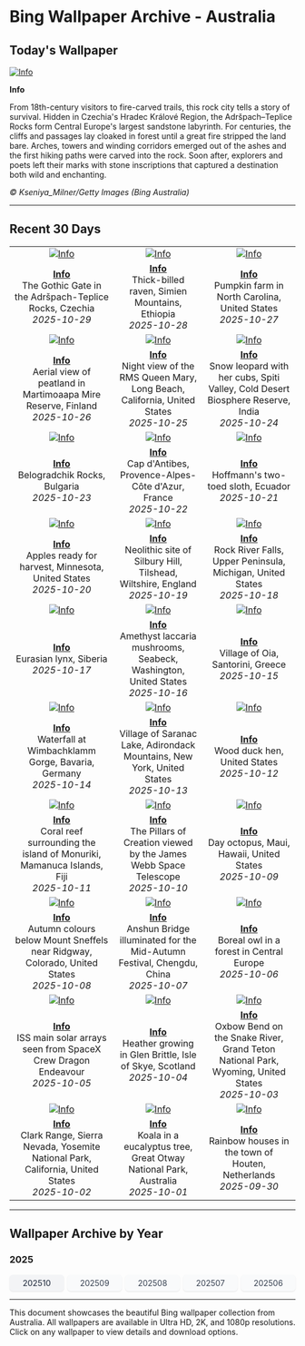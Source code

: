 # Bing Wallpaper Archive - Australia

## Today's Wallpaper

[![Info](https://www.bing.com/th?id=OHR.TepliceRocks_ROW0717999002_UHD.jpg&pid=hp&w=2560)](https://bing.codexun.com/au/detail/20251029)

**Info**

From 18th-century visitors to fire-carved trails, this rock city tells a story of survival. Hidden in Czechia's Hradec Králové Region, the Adršpach–Teplice Rocks form Central Europe's largest sandstone labyrinth. For centuries, the cliffs and passages lay cloaked in forest until a great fire stripped the land bare. Arches, towers and winding corridors emerged out of the ashes and the first hiking paths were carved into the rock. Soon after, explorers and poets left their marks with stone inscriptions that captured a destination both wild and enchanting.

*© Kseniya_Milner/Getty Images (Bing Australia)*

---

## Recent 30 Days

| | | |
|:---:|:---:|:---:|
| [![Info](https://www.bing.com/th?id=OHR.TepliceRocks_ROW0717999002_UHD.jpg&pid=hp&w=2560)](https://bing.codexun.com/au/detail/20251029) | [![Info](https://www.bing.com/th?id=OHR.AfricanRaven_ROW0614133197_UHD.jpg&pid=hp&w=2560)](https://bing.codexun.com/au/detail/20251028) | [![Info](https://www.bing.com/th?id=OHR.PumpkinFarm_ROW0518823159_UHD.jpg&pid=hp&w=2560)](https://bing.codexun.com/au/detail/20251027) | 
| **[Info](https://bing.codexun.com/au/detail/20251029)**<br>The Gothic Gate in the Adršpach-Teplice Rocks, Czechia<br>*2025-10-29* | **[Info](https://bing.codexun.com/au/detail/20251028)**<br>Thick-billed raven, Simien Mountains, Ethiopia<br>*2025-10-28* | **[Info](https://bing.codexun.com/au/detail/20251027)**<br>Pumpkin farm in North Carolina, United States<br>*2025-10-27* | 
| [![Info](https://www.bing.com/th?id=OHR.MartimoaapaFinland_ROW0416444680_UHD.jpg&pid=hp&w=2560)](https://bing.codexun.com/au/detail/20251026) | [![Info](https://www.bing.com/th?id=OHR.QueenMary_ROW0248943301_UHD.jpg&pid=hp&w=2560)](https://bing.codexun.com/au/detail/20251025) | [![Info](https://www.bing.com/th?id=OHR.SnowLeopard_ROW0153710664_UHD.jpg&pid=hp&w=2560)](https://bing.codexun.com/au/detail/20251024) | 
| **[Info](https://bing.codexun.com/au/detail/20251026)**<br>Aerial view of peatland in Martimoaapa Mire Reserve, Finland<br>*2025-10-26* | **[Info](https://bing.codexun.com/au/detail/20251025)**<br>Night view of the RMS Queen Mary, Long Beach, California, United States<br>*2025-10-25* | **[Info](https://bing.codexun.com/au/detail/20251024)**<br>Snow leopard with her cubs, Spiti Valley, Cold Desert Biosphere Reserve, India<br>*2025-10-24* | 
| [![Info](https://www.bing.com/th?id=OHR.BulgariaRocks_ROW0047570938_UHD.jpg&pid=hp&w=2560)](https://bing.codexun.com/au/detail/20251023) | [![Info](https://www.bing.com/th?id=OHR.CapAntibes_ROW9927091167_UHD.jpg&pid=hp&w=2560)](https://bing.codexun.com/au/detail/20251022) | [![Info](https://www.bing.com/th?id=OHR.HoffmansSloth_ROW9786631767_UHD.jpg&pid=hp&w=2560)](https://bing.codexun.com/au/detail/20251021) | 
| **[Info](https://bing.codexun.com/au/detail/20251023)**<br>Belogradchik Rocks, Bulgaria<br>*2025-10-23* | **[Info](https://bing.codexun.com/au/detail/20251022)**<br>Cap d'Antibes, Provence-Alpes-Côte d'Azur, France<br>*2025-10-22* | **[Info](https://bing.codexun.com/au/detail/20251021)**<br>Hoffmann's two-toed sloth, Ecuador<br>*2025-10-21* | 
| [![Info](https://www.bing.com/th?id=OHR.AppleHarvest_ROW9692877404_UHD.jpg&pid=hp&w=2560)](https://bing.codexun.com/au/detail/20251020) | [![Info](https://www.bing.com/th?id=OHR.SilburyHill_ROW9508999634_UHD.jpg&pid=hp&w=2560)](https://bing.codexun.com/au/detail/20251019) | [![Info](https://www.bing.com/th?id=OHR.RockRiverFalls_ROW9398171921_UHD.jpg&pid=hp&w=2560)](https://bing.codexun.com/au/detail/20251018) | 
| **[Info](https://bing.codexun.com/au/detail/20251020)**<br>Apples ready for harvest, Minnesota, United States<br>*2025-10-20* | **[Info](https://bing.codexun.com/au/detail/20251019)**<br>Neolithic site of Silbury Hill, Tilshead, Wiltshire, England<br>*2025-10-19* | **[Info](https://bing.codexun.com/au/detail/20251018)**<br>Rock River Falls, Upper Peninsula, Michigan, United States<br>*2025-10-18* | 
| [![Info](https://www.bing.com/th?id=OHR.SiberianLynx_ROW0430935564_UHD.jpg&pid=hp&w=2560)](https://bing.codexun.com/au/detail/20251017) | [![Info](https://www.bing.com/th?id=OHR.AmethystLaccaria_ROW0300500776_UHD.jpg&pid=hp&w=2560)](https://bing.codexun.com/au/detail/20251016) | [![Info](https://www.bing.com/th?id=OHR.OiaSantorini_ROW0156825358_UHD.jpg&pid=hp&w=2560)](https://bing.codexun.com/au/detail/20251015) | 
| **[Info](https://bing.codexun.com/au/detail/20251017)**<br>Eurasian lynx, Siberia<br>*2025-10-17* | **[Info](https://bing.codexun.com/au/detail/20251016)**<br>Amethyst laccaria mushrooms, Seabeck, Washington, United States<br>*2025-10-16* | **[Info](https://bing.codexun.com/au/detail/20251015)**<br>Village of Oia, Santorini, Greece<br>*2025-10-15* | 
| [![Info](https://www.bing.com/th?id=OHR.HinterseeWaterfall_ROW0045640204_UHD.jpg&pid=hp&w=2560)](https://bing.codexun.com/au/detail/20251014) | [![Info](https://www.bing.com/th?id=OHR.SaranacLake_ROW9913011112_UHD.jpg&pid=hp&w=2560)](https://bing.codexun.com/au/detail/20251013) | [![Info](https://www.bing.com/th?id=OHR.WoodDuckHen_ROW9793950559_UHD.jpg&pid=hp&w=2560)](https://bing.codexun.com/au/detail/20251012) | 
| **[Info](https://bing.codexun.com/au/detail/20251014)**<br>Waterfall at Wimbachklamm Gorge, Bavaria, Germany<br>*2025-10-14* | **[Info](https://bing.codexun.com/au/detail/20251013)**<br>Village of Saranac Lake, Adirondack Mountains, New York, United States<br>*2025-10-13* | **[Info](https://bing.codexun.com/au/detail/20251012)**<br>Wood duck hen, United States<br>*2025-10-12* | 
| [![Info](https://www.bing.com/th?id=OHR.MonurikiFiji_ROW9654134811_UHD.jpg&pid=hp&w=2560)](https://bing.codexun.com/au/detail/20251011) | [![Info](https://www.bing.com/th?id=OHR.WebbPillars_ROW9564633470_UHD.jpg&pid=hp&w=2560)](https://bing.codexun.com/au/detail/20251010) | [![Info](https://www.bing.com/th?id=OHR.OctopusCyanea_ROW4586818693_UHD.jpg&pid=hp&w=2560)](https://bing.codexun.com/au/detail/20251009) | 
| **[Info](https://bing.codexun.com/au/detail/20251011)**<br>Coral reef surrounding the island of Monuriki, Mamanuca Islands, Fiji<br>*2025-10-11* | **[Info](https://bing.codexun.com/au/detail/20251010)**<br>The Pillars of Creation viewed by the James Webb Space Telescope<br>*2025-10-10* | **[Info](https://bing.codexun.com/au/detail/20251009)**<br>Day octopus, Maui, Hawaii, United States<br>*2025-10-09* | 
| [![Info](https://www.bing.com/th?id=OHR.RidgwayAspens_ROW4668132017_UHD.jpg&pid=hp&w=2560)](https://bing.codexun.com/au/detail/20251008) | [![Info](https://www.bing.com/th?id=OHR.AnshunBridge_ROW9179881328_UHD.jpg&pid=hp&w=2560)](https://bing.codexun.com/au/detail/20251007) | [![Info](https://www.bing.com/th?id=OHR.TeacherOwl_ROW9041107583_UHD.jpg&pid=hp&w=2560)](https://bing.codexun.com/au/detail/20251006) | 
| **[Info](https://bing.codexun.com/au/detail/20251008)**<br>Autumn colours below Mount Sneffels near Ridgway, Colorado, United States<br>*2025-10-08* | **[Info](https://bing.codexun.com/au/detail/20251007)**<br>Anshun Bridge illuminated for the Mid-Autumn Festival, Chengdu, China<br>*2025-10-07* | **[Info](https://bing.codexun.com/au/detail/20251006)**<br>Boreal owl in a forest in Central Europe<br>*2025-10-06* | 
| [![Info](https://www.bing.com/th?id=OHR.DragonEndeavour_ROW8867251205_UHD.jpg&pid=hp&w=2560)](https://bing.codexun.com/au/detail/20251005) | [![Info](https://www.bing.com/th?id=OHR.SkyeHeather_ROW6254655210_UHD.jpg&pid=hp&w=2560)](https://bing.codexun.com/au/detail/20251004) | [![Info](https://www.bing.com/th?id=OHR.OxbowBend_ROW5989192939_UHD.jpg&pid=hp&w=2560)](https://bing.codexun.com/au/detail/20251003) | 
| **[Info](https://bing.codexun.com/au/detail/20251005)**<br>ISS main solar arrays seen from SpaceX Crew Dragon Endeavour<br>*2025-10-05* | **[Info](https://bing.codexun.com/au/detail/20251004)**<br>Heather growing in Glen Brittle, Isle of Skye, Scotland<br>*2025-10-04* | **[Info](https://bing.codexun.com/au/detail/20251003)**<br>Oxbow Bend on the Snake River, Grand Teton National Park, Wyoming, United States<br>*2025-10-03* | 
| [![Info](https://www.bing.com/th?id=OHR.YosemiteClark_ROW5897373346_UHD.jpg&pid=hp&w=2560)](https://bing.codexun.com/au/detail/20251002) | [![Info](https://www.bing.com/th?id=OHR.EucalyptusKoala_ROW5777411549_UHD.jpg&pid=hp&w=2560)](https://bing.codexun.com/au/detail/20251001) | [![Info](https://www.bing.com/th?id=OHR.HoutenHouses_ROW5656377952_UHD.jpg&pid=hp&w=2560)](https://bing.codexun.com/au/detail/20250930) | 
| **[Info](https://bing.codexun.com/au/detail/20251002)**<br>Clark Range, Sierra Nevada, Yosemite National Park, California, United States<br>*2025-10-02* | **[Info](https://bing.codexun.com/au/detail/20251001)**<br>Koala in a eucalyptus tree, Great Otway National Park, Australia<br>*2025-10-01* | **[Info](https://bing.codexun.com/au/detail/20250930)**<br>Rainbow houses in the town of Houten, Netherlands<br>*2025-09-30* | 


---

## Wallpaper Archive by Year

### 2025
<div style="display: grid; grid-template-columns: repeat(auto-fit, minmax(80px, 1fr)); gap: 6px; margin: 12px 0;">
<a href="https://bing.codexun.com/au/archive/202510" style="padding: 6px 12px; font-size: 14px; border-radius: 6px; box-shadow: 0 1px 2px rgba(0,0,0,0.1); background-color: #f3f4f6; color: #374151; text-decoration: none; text-align: center; transition: background-color 0.2s ease; font-weight: 500;">202510</a>
<a href="https://bing.codexun.com/au/archive/202509" style="padding: 6px 12px; font-size: 14px; border-radius: 6px; box-shadow: 0 1px 2px rgba(0,0,0,0.1); background-color: #f9fafb; color: #374151; text-decoration: none; text-align: center; transition: background-color 0.2s ease;">202509</a>
<a href="https://bing.codexun.com/au/archive/202508" style="padding: 6px 12px; font-size: 14px; border-radius: 6px; box-shadow: 0 1px 2px rgba(0,0,0,0.1); background-color: #f9fafb; color: #374151; text-decoration: none; text-align: center; transition: background-color 0.2s ease;">202508</a>
<a href="https://bing.codexun.com/au/archive/202507" style="padding: 6px 12px; font-size: 14px; border-radius: 6px; box-shadow: 0 1px 2px rgba(0,0,0,0.1); background-color: #f9fafb; color: #374151; text-decoration: none; text-align: center; transition: background-color 0.2s ease;">202507</a>
<a href="https://bing.codexun.com/au/archive/202506" style="padding: 6px 12px; font-size: 14px; border-radius: 6px; box-shadow: 0 1px 2px rgba(0,0,0,0.1); background-color: #f9fafb; color: #374151; text-decoration: none; text-align: center; transition: background-color 0.2s ease;">202506</a>
</div>



---

This document showcases the beautiful Bing wallpaper collection from Australia. All wallpapers are available in Ultra HD, 2K, and 1080p resolutions. Click on any wallpaper to view details and download options.
